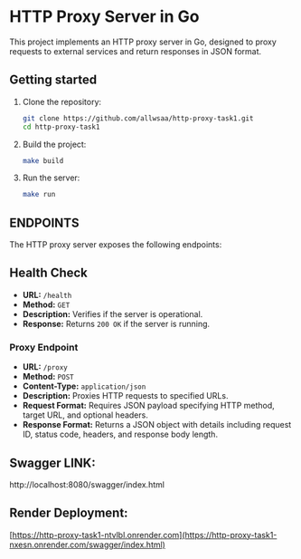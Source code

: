 # HTTP Proxy Server in Go

This project implements an HTTP proxy server in Go, designed to proxy requests to external services and return responses in JSON format.

## Getting started

1. Clone the repository:
   ```bash
   git clone https://github.com/allwsaa/http-proxy-task1.git
   cd http-proxy-task1
2. Build the project:
    ```bash
    make build
3. Run the server:
    ```bash
    make run


## ENDPOINTS

The HTTP proxy server exposes the following endpoints:

## Health Check

- **URL:** `/health`
- **Method:** `GET`
- **Description:** Verifies if the server is operational.
- **Response:** Returns `200 OK` if the server is running.

### Proxy Endpoint

- **URL:** `/proxy`
- **Method:** `POST`
- **Content-Type:** `application/json`
- **Description:** Proxies HTTP requests to specified URLs.
- **Request Format:** Requires JSON payload specifying HTTP method, target URL, and optional headers.
- **Response Format:** Returns a JSON object with details including request ID, status code, headers, and response body length.


## Swagger LINK: 
http://localhost:8080/swagger/index.html

## Render Deployment:
[https://http-proxy-task1-ntvlbl.onrender.com](https://http-proxy-task1-nxesn.onrender.com/swagger/index.html)



